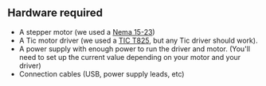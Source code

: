 ## Hardware required

- A stepper motor (we used a [Nema 15-23](https://www.pololu.com/category/140/nema-23-stepper-motors))
- A Tic motor driver (we used a [TIC T825](https://www.pololu.com/product/3131), but any Tic driver should work).
- A power supply with enough power to run the driver and  motor. (You'll need to set up the current value depending on your motor and your driver)
- Connection cables (USB, power supply leads, etc)